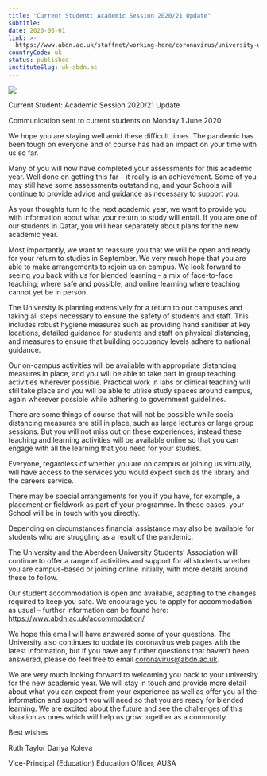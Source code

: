 ```yaml
---
title: "Current Student: Academic Session 2020/21 Update"
subtitle: 
date: 2020-06-01
link: >-
  https://www.abdn.ac.uk/staffnet/working-here/coronavirus/university-updates/14076/
countryCode: uk
status: published
instituteSlug: uk-abdn.ac
---
```

![](https://www.abdn.ac.uk/global/images/icons/apple-touch-icon.png)

Current Student: Academic Session 2020/21 Update

Communication sent to current students on Monday 1 June 2020

We hope you are staying well amid these difficult times. The pandemic has been tough on everyone and of course has had an impact on your time with us so far.

Many of you will now have completed your assessments for this academic year. Well done on getting this far – it really is an achievement. Some of you may still have some assessments outstanding, and your Schools will continue to provide advice and guidance as necessary to support you.

As your thoughts turn to the next academic year, we want to provide you with information about what your return to study will entail. If you are one of our students in Qatar, you will hear separately about plans for the new academic year.

Most importantly, we want to reassure you that we will be open and ready for your return to studies in September. We very much hope that you are able to make arrangements to rejoin us on campus. We look forward to seeing you back with us for blended learning - a mix of face-to-face teaching, where safe and possible, and online learning where teaching cannot yet be in person.

The University is planning extensively for a return to our campuses and taking all steps necessary to ensure the safety of students and staff. This includes robust hygiene measures such as providing hand sanitiser at key locations, detailed guidance for students and staff on physical distancing, and measures to ensure that building occupancy levels adhere to national guidance.

Our on-campus activities will be available with appropriate distancing measures in place, and you will be able to take part in group teaching activities wherever possible. Practical work in labs or clinical teaching will still take place and you will be able to utilise study spaces around campus, again wherever possible while adhering to government guidelines.

There are some things of course that will not be possible while social distancing measures are still in place, such as large lectures or large group sessions. But you will not miss out on these experiences; instead these teaching and learning activities will be available online so that you can engage with all the learning that you need for your studies.

Everyone, regardless of whether you are on campus or joining us virtually, will have access to the services you would expect such as the library and the careers service.

There may be special arrangements for you if you have, for example, a placement or fieldwork as part of your programme. In these cases, your School will be in touch with you directly.

Depending on circumstances financial assistance may also be available for students who are struggling as a result of the pandemic.

The University and the Aberdeen University Students’ Association will continue to offer a range of activities and support for all students whether you are campus-based or joining online initially, with more details around these to follow.

Our student accommodation is open and available, adapting to the changes required to keep you safe. We encourage you to apply for accommodation as usual – further information can be found here: https://www.abdn.ac.uk/accommodation/

We hope this email will have answered some of your questions. The University also continues to update its coronavirus web pages with the latest information, but if you have any further questions that haven’t been answered, please do feel free to email coronavirus@abdn.ac.uk.

We are very much looking forward to welcoming you back to your university for the new academic year. We will stay in touch and provide more detail about what you can expect from your experience as well as offer you all the information and support you will need so that you are ready for blended learning. We are excited about the future and see the challenges of this situation as ones which will help us grow together as a community.

Best wishes

Ruth Taylor Dariya Koleva

Vice-Principal (Education) Education Officer, AUSA